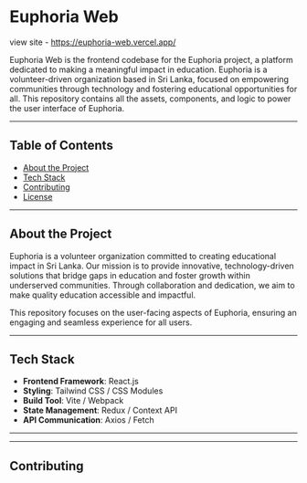 # Euphoria Web

view site - https://euphoria-web.vercel.app/

Euphoria Web is the frontend codebase for the Euphoria project, a platform dedicated to making a meaningful impact in education. Euphoria is a volunteer-driven organization based in Sri Lanka, focused on empowering communities through technology and fostering educational opportunities for all. This repository contains all the assets, components, and logic to power the user interface of Euphoria.

---

## Table of Contents
- [About the Project](#about-the-project)
- [Tech Stack](#tech-stack)
- [Contributing](#contributing)
- [License](#license)

---

## About the Project
Euphoria is a volunteer organization committed to creating educational impact in Sri Lanka. Our mission is to provide innovative, technology-driven solutions that bridge gaps in education and foster growth within underserved communities. Through collaboration and dedication, we aim to make quality education accessible and impactful.

This repository focuses on the user-facing aspects of Euphoria, ensuring an engaging and seamless experience for all users.

---

## Tech Stack
- **Frontend Framework**: React.js
- **Styling**: Tailwind CSS / CSS Modules
- **Build Tool**: Vite / Webpack
- **State Management**: Redux / Context API
- **API Communication**: Axios / Fetch

---


---

## Contributing

